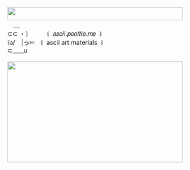 <img width="400" height="30" src="https://middlepot.com/img/lacey.png">\
　＿\
⊂⊂ ・）　　　꒰ ‌ 𝑎𝑠𝑐𝑖𝑖.𝑝𝑜𝑜𝑓𝑡𝑖𝑒.𝑚𝑒 ‌ ꒱\
꒰ა/　|っ✄　꒰ ‌ ascii art materials ‌ ꒱\
⊂____u\
  \
<img width="400" height="230" src="https://middlepot.com/img/ascii.jpg">
